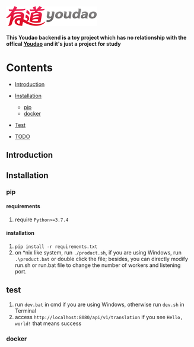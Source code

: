 ![logo](assets/logo.png)
---
**This Youdao backend is a  toy project which has no relationship with the offical [Youdao](https://www.youdao.com/) and it's just a project for study**



# Contents

* [Introduction](##introduction)

* [Installation](##installation)
  * [pip](###pip)
  * [docker](###docker)
 
* [Test](##test)
* [TODO](##todo)



## Introduction



## Installation

### pip

#### requirements

1. require `Python>=3.7.4`

#### installation

1. `pip install -r requirements.txt`
2. on *nix like system, run `./product.sh`, if you are using Windows, run `.\product.bat` or double click the file; besides, you can directly modify run.sh or run.bat file to change the number of workers and listening port.

## test

1. run `dev.bat` in cmd if you are using Windows, otherwise run `dev.sh` in Terminal
2. access `http://localhost:8080/api/v1/translation` if you see `Hello, world!` that means success

### docker

